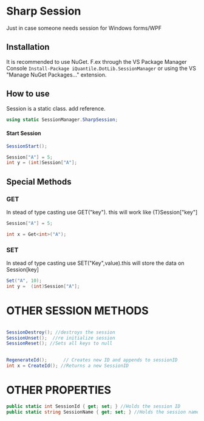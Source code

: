 Sharp Session
================

Just in case someone needs session for Windows forms/WPF



## Installation

It is recommended to use NuGet. F.ex through the VS Package Manager Console `Install-Package iQuantile.DotLib.SessionManager` or using the VS "Manage NuGet Packages..." extension. 


## How to use

Session is a static class. add reference.

```c#
using static SessionManager.SharpSession;
```

#### Start Session

```c#
SessionStart();
```


```c#
Session["A"] = 5;
int y = (int)Session["A"];
```

## Special Methods

### GET<T>
In stead of type casting use GET<T>("key"). this will work like (T)Session["key"]
```c#
Session["A"] = 5;

int x = Get<int>("A");

```


### SET
In stead of type casting use SET("Key",value).this will store the data on Session[key]

```c#
Set("A", 10);
int y =  (int)Session["A"];
```

# OTHER SESSION METHODS

```C#

SessionDestroy(); //destroys the session
SessionUnset();  //re initialize session
SessionReset(); //Sets all keys to null
            

RegenerateId();      // Creates new ID and appends to sessionID
int x = CreateId(); //Returns a new SessionID

```


# OTHER PROPERTIES

```C#
public static int SessionId { get; set; } //Holds the session ID
public static string SessionName { get; set; } //Holds the session name

```


